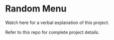 # Random Menu

Watch here for a verbal explanation of this project.

Refer to this repo for complete project details.